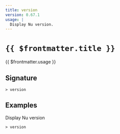 ```yaml
---
title: version
version: 0.67.1
usage: |
  Display Nu version.
---
```


# <code>{{ $frontmatter.title }}</code>

<div style='white-space: pre-wrap;'>{{ $frontmatter.usage }}</div>

## Signature

```> version ```

## Examples

Display Nu version
```shell
> version
```
